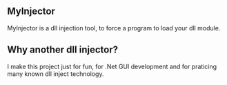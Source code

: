## MyInjector

MyInjector is a dll injection tool, to force a program to load your dll module.

## Why another dll injector?

I make this project just for fun, for .Net GUI development and for praticing many known dll inject technology.